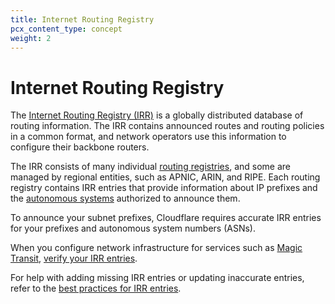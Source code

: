 ```yaml
---
title: Internet Routing Registry
pcx_content_type: concept
weight: 2
---
```


# Internet Routing Registry

The [Internet Routing Registry (IRR)](http://www.irr.net/index.html) is a globally distributed database of routing information. The IRR contains announced routes and routing policies in a common format, and network operators use this information to configure their backbone routers.

The IRR consists of many individual [routing registries](http://www.irr.net/docs/list.html), and some are managed by regional entities, such as APNIC, ARIN, and RIPE. Each routing registry contains IRR entries that provide information about IP prefixes and the [autonomous systems](https://www.cloudflare.com/learning/network-layer/what-is-an-autonomous-system/) authorized to announce them.

To announce your subnet prefixes, Cloudflare requires accurate IRR entries for your prefixes and autonomous system numbers (ASNs).

When you configure network infrastructure for services such as [Magic Transit](/magic-transit/about/), [verify your IRR entries](/byoip/how-to/verify-irr-entries/).

For help with adding missing IRR entries or updating inaccurate entries, refer to the [best practices for IRR entries](/byoip/best-practices/irr-entries/).
